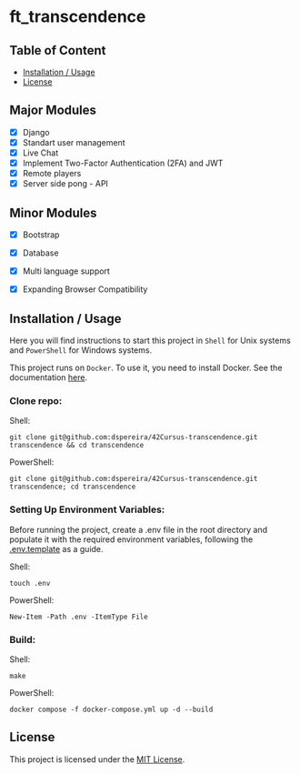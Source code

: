 # ft_transcendence

## Table of Content

* [Installation / Usage](#installation--usage)
* [License](#license)

## Major Modules
- [x] Django
- [x] Standart user management
- [x] Live Chat
- [x] Implement Two-Factor Authentication (2FA) and JWT
- [x] Remote players
- [x] Server side pong - API

## Minor Modules
- [x] Bootstrap
- [x] Database
- [x] Multi language support
- [x] Expanding Browser Compatibility


## Installation / Usage
Here you will find instructions to start this project in `Shell` for Unix systems and `PowerShell` for Windows systems.

This project runs on `Docker`. To use it, you need to install Docker. See the documentation [here](https://docs.docker.com/engine/install/).

### Clone repo:
Shell:
```shell
git clone git@github.com:dspereira/42Cursus-transcendence.git transcendence && cd transcendence
```

PowerShell:
```shell
git clone git@github.com:dspereira/42Cursus-transcendence.git transcendence; cd transcendence
```

### Setting Up Environment Variables:
Before running the project, create a .env file in the root directory and populate it with the required environment variables, following the [.env.template](https://github.com/dspereira/42Cursus-transcendence/blob/main/.env_template) as a guide.

Shell:
```shell
touch .env
```

PowerShell:
```shell
New-Item -Path .env -ItemType File
```

### Build:

Shell:
```shell
make
```

PowerShell:
```shell
docker compose -f docker-compose.yml up -d --build
```

## License

This project is licensed under the [MIT License]().
